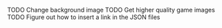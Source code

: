 TODO Change background image
TODO Get higher quality game images
TODO Figure out how to insert a link in the JSON files